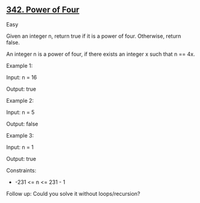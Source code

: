 ## [342. Power of Four](https://leetcode.com/problems/power-of-four/)

Easy

Given an integer n, return true if it is a power of four. Otherwise, return false.

An integer n is a power of four, if there exists an integer x such that n == 4x.

Example 1:

Input: n = 16

Output: true

Example 2:

Input: n = 5

Output: false

Example 3:

Input: n = 1

Output: true

Constraints:

- -231 <= n <= 231 - 1

Follow up: Could you solve it without loops/recursion?